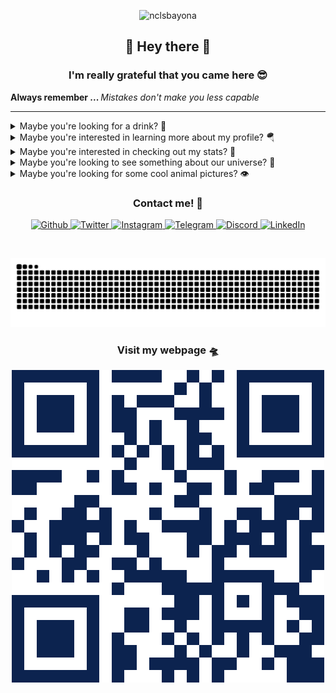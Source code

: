 <p align="center">

  <img src="https://socialify.git.ci/nclsbayona/nclsbayona/image?description=1&descriptionEditable=Come%20check%20my%20profile!&font=Bitter&pattern=Signal&theme=Dark" alt="nclsbayona" width="640" height="320" />

</p>

<h2 align="center">👋 Hey there 👋</h2>

<h3 align="center">I'm really grateful that you came here 😎</h3>

<!--p  align="center">
<img src="logo.png" alt="Logo" width="480">
</p-->



<p align="center">

  <strong align="center">Always remember ... </strong>
  <i>Mistakes don't make you less capable</i>

</p>

----

<details>
<summary>Maybe you're looking for a drink? 🍹</summary>
<br />
<h4 align="center"></h4>
<p align="center">

<img src="" alt="Drink image" />

</p>
 
<h5 align="center"> - </h5>

<h5 align="center">Neccesary ingredients</h5>
<table align="center">
<tr>
<td>

</td>
</tr>
</table>



<p align="center">

</p>

----

</details>

<details>
<summary>Maybe you're interested in learning more about my profile? 🪂</summary>
<br />
<h5 align="center">👀 Visitor count</h5>
<p align="center">

<img src="https://profile-counter.glitch.me/nclsbayona/count.svg"/>

</p>
<p align="center">

<img src="https://img.shields.io/github/followers/nclsbayona?color=003153&logo=github&style=for-the-badge"/>
<img src="https://img.shields.io/github/last-commit/nclsbayona/nclsbayona?color=003153&logo=github&style=for-the-badge&label=Latest%20Profile%20Commit">

</p>
<p align="center">

<img src="https://github-profile-trophy.vercel.app/?username=nclsbayona&theme=dracula&no-frame=false&margin-w=5&margin-h=5&no-bg=true&column=4">

</p>

----

</details>
<details>
<summary>Maybe you're interested in checking out my stats? 🐣</summary>
<br />
<h4 align="center">General GitHub Stats 🌀</h4>

<p align="center">

<!--h5>😃 General Overview</h5-->
<img src="https://github-readme-stats.vercel.app/api?username=nclsbayona&show_icons=true&count_private=true&include_all_commits=true&locale=en&theme=tokyonight" width="260">

<!--h5>Life-Time Stats Overview 😃</h5-->
<img src="https://github-readme-streak-stats.herokuapp.com/?user=nclsbayona&theme=algolia" width="260">

</p>

<br />

<h4 align="center">🤖 Programming Languages Stats</h4>

<p align="center">

<!--h5>Most Used Languages Stats 💾</h5-->
<img src="https://github-readme-stats.vercel.app/api/top-langs/?username=nclsbayona&show_icons=true&locale=en&langs_count=5&theme=tokyonight">

</p>

<br />

<h4 align="center">⌚General Weekly-Stats</h4>
<table align="center">
<tr>
<td>
<table frame="box" rules="cols">
    <thead>
        <tr>
            <th style="padding-left: 1em; padding-right: 1em; text-align: center">Language name</th>
            <th style="padding-left: 1em; padding-right: 1em; text-align: center">Time spent</th>
        </tr>
    </thead>
    <tbody>
        <tr>
            <td style="padding-left: 1em; padding-right: 1em; text-align: center; vertical-align: top">XML</td>
            <td style="padding-left: 1em; padding-right: 1em; text-align: center; vertical-align: top">0 hours and 55 minutes</td>
        </tr>
        <tr>
            <td style="padding-left: 1em; padding-right: 1em; text-align: center; vertical-align: top">Java</td>
            <td style="padding-left: 1em; padding-right: 1em; text-align: center; vertical-align: top">0 hours and 37 minutes</td>
        </tr>
        <tr>
            <td style="padding-left: 1em; padding-right: 1em; text-align: center; vertical-align: top">YAML</td>
            <td style="padding-left: 1em; padding-right: 1em; text-align: center; vertical-align: top">0 hours and 8 minutes</td>
        </tr>
        <tr>
            <td style="padding-left: 1em; padding-right: 1em; text-align: center; vertical-align: top">Other</td>
            <td style="padding-left: 1em; padding-right: 1em; text-align: center; vertical-align: top">0 hours and 6 minutes</td>
        </tr>
        <tr>
            <td style="padding-left: 1em; padding-right: 1em; text-align: center; vertical-align: top">Markdown</td>
            <td style="padding-left: 1em; padding-right: 1em; text-align: center; vertical-align: top">0 hours and 5 minutes</td>
        </tr>
        <tr>
            <td style="padding-left: 1em; padding-right: 1em; text-align: center; vertical-align: top">Java Properties</td>
            <td style="padding-left: 1em; padding-right: 1em; text-align: center; vertical-align: top">0 hours and 0 minutes</td>
        </tr>
        <tr>
            <td style="padding-left: 1em; padding-right: 1em; text-align: center; vertical-align: top">Batchfile</td>
            <td style="padding-left: 1em; padding-right: 1em; text-align: center; vertical-align: top">0 hours and 0 minutes</td>
        </tr>
    </tbody>
</table>
</td>
<td>
<table frame="box" rules="cols">
    <thead>
        <tr>
            <th style="padding-left: 1em; padding-right: 1em; text-align: center">OS name</th>
            <th style="padding-left: 1em; padding-right: 1em; text-align: center">Time spent</th>
        </tr>
    </thead>
    <tbody>
        <tr>
            <td style="padding-left: 1em; padding-right: 1em; text-align: center; vertical-align: top">Windows</td>
            <td style="padding-left: 1em; padding-right: 1em; text-align: center; vertical-align: top">1 hours and 54 minutes</td>
        </tr>
    </tbody>
</table>
</td>
</tr>
</table>

----
</details>

<details>
<summary>Maybe you're looking to see something about our universe? 🔭</summary>

<br />
<h4 align="center">Aurora Borealis - Aurora Borealis by Tobias Bjørkli at Pexels</h4>
<p align="center">

<img src="https://images.pexels.com/photos/1938351/pexels-photo-1938351.jpeg?auto=compress&amp;cs=tinysrgb&amp;w=1260&amp;h=750&amp;dpr=1" alt="Aurora Borealis image" />

</p>
 
<h5 align="center">Picture of a beautiful place on earth</h5>

----

</details>

<details>
<summary>Maybe you're looking for some cool animal pictures? 👁️</summary>

<br />
<table align="center">
<tr>
<td>
<img src="https://images.pexels.com/photos/1661179/pexels-photo-1661179.jpeg?auto=compress&amp;cs=tinysrgb&amp;w=1260&amp;h=750&amp;dpr=1" width="180"/>
</td>
<td>
<img src="https://images.pexels.com/photos/17811/pexels-photo.jpg?auto=compress&amp;cs=tinysrgb&amp;w=1260&amp;h=750&amp;dpr=1" width="180"/>
</td>
<td>
<img src="https://images.pexels.com/photos/2295744/pexels-photo-2295744.jpeg?auto=compress&amp;cs=tinysrgb&amp;w=1260&amp;h=750&amp;dpr=1" width="180"/>
</td>
</tr>
<tr>
<td>
<img src="https://images.pexels.com/photos/1851164/pexels-photo-1851164.jpeg?auto=compress&amp;cs=tinysrgb&amp;w=1260&amp;h=750&amp;dpr=1" width="180"/>
</td>
<td>
<img src="https://images.pexels.com/photos/3608263/pexels-photo-3608263.jpeg?auto=compress&amp;cs=tinysrgb&amp;w=1260&amp;h=750&amp;dpr=1" width="180"/>
</td>
<td>
<img src="https://images.pexels.com/photos/1059823/pexels-photo-1059823.jpeg?auto=compress&amp;cs=tinysrgb&amp;w=1260&amp;h=750&amp;dpr=1" width="180"/>
</td>
</tr>
<tr>
<td>
<img src="https://images.pexels.com/photos/106686/pexels-photo-106686.jpeg?auto=compress&amp;cs=tinysrgb&amp;w=1260&amp;h=750&amp;dpr=1" width="180"/>
</td>
<td>
<img src="https://images.pexels.com/photos/4666751/pexels-photo-4666751.jpeg?auto=compress&amp;cs=tinysrgb&amp;w=1260&amp;h=750&amp;dpr=1" width="180"/>
</td>
<td>
<img src="https://images.pexels.com/photos/3396657/pexels-photo-3396657.jpeg?auto=compress&amp;cs=tinysrgb&amp;w=1260&amp;h=750&amp;dpr=1" width="180"/>
</td>
</tr>
<tr>
<td>
<img src="https://images.pexels.com/photos/568022/pexels-photo-568022.jpeg?auto=compress&amp;cs=tinysrgb&amp;w=1260&amp;h=750&amp;dpr=1" width="180"/>
</td>
<td>
<img src="https://images.pexels.com/photos/674318/pexels-photo-674318.jpeg?auto=compress&amp;cs=tinysrgb&amp;w=1260&amp;h=750&amp;dpr=1" width="180"/>
</td>
<td>
<img src="https://images.pexels.com/photos/927497/pexels-photo-927497.jpeg?auto=compress&amp;cs=tinysrgb&amp;w=1260&amp;h=750&amp;dpr=1" width="180"/>
</td>
</tr>
<tr>
<td>
<img src="https://images.pexels.com/photos/3493730/pexels-photo-3493730.jpeg?auto=compress&amp;cs=tinysrgb&amp;w=1260&amp;h=750&amp;dpr=1" width="180"/>
</td>
<td>
<img src="https://images.pexels.com/photos/567540/pexels-photo-567540.jpeg?auto=compress&amp;cs=tinysrgb&amp;w=1260&amp;h=750&amp;dpr=1" width="180"/>
</td>
<td>
<img src="https://images.pexels.com/photos/41315/africa-african-animal-cat-41315.jpeg?auto=compress&amp;cs=tinysrgb&amp;w=1260&amp;h=750&amp;dpr=1" width="180"/>
</td>
</tr>
<tr>
<td>
<img src="https://images.pexels.com/photos/982230/pexels-photo-982230.jpeg?auto=compress&amp;cs=tinysrgb&amp;w=1260&amp;h=750&amp;dpr=1" width="180"/>
</td>
<td>
<img src="https://images.pexels.com/photos/4666747/pexels-photo-4666747.jpeg?auto=compress&amp;cs=tinysrgb&amp;w=1260&amp;h=750&amp;dpr=1" width="180"/>
</td>
<td>
<img src="https://images.pexels.com/photos/2313396/pexels-photo-2313396.jpeg?auto=compress&amp;cs=tinysrgb&amp;w=1260&amp;h=750&amp;dpr=1" width="180"/>
</td>
</tr>
</table>

----

</details>

<h3 align="center">Contact me! 📇</h3>

<p align="center">
<a href="https://github.com/nclsbayona" target="_blank">
 <img alt="Github" src="https://img.shields.io/badge/GitHub-%2312180E.svg?&style=for-the-badge&logo=Github&logoColor=white">
</a>
<a href="https://twitter.com/nclsbayona" target="_blank">
 <img alt="Twitter" src="https://img.shields.io/badge/twitter-%231DA1F2.svg?&style=for-the-badge&logo=twitter&logoColor=white">
</a>
<a href="https://instagram.com/nclsbayona" target="_blank">
 <img alt="Instagram" src="https://img.shields.io/badge/-INSTAGRAM-critical?&style=for-the-badge&logo=instagram&logoColor=white">
</a>
<a href="https://t.me/nclsbayona" target="_blank">
 <img alt="Telegram" src="https://img.shields.io/badge/-TELEGRAM-blue?&style=for-the-badge&logo=telegram&logoColor=white">
</a>
<a href="https://www.discord.com/channels/@nclsbayona#6681" target="_blank">
 <img alt="Discord" src="https://img.shields.io/badge/-DISCORD-darkblue?&style=for-the-badge&logo=discord&logoColor=white">
</a>
<a href="https://www.linkedin.com/in/nclsbayona" target="_blank">
 <img alt="LinkedIn" src="https://img.shields.io/badge/-LINKEDIN-lightblue?&style=for-the-badge&logo=linkedin&logoColor=white">
</a>

</p>

<br />


<p align="center">

<img src="https://raw.githubusercontent.com/nclsbayona/Daily.dev-devcard-books/output/github-contribution-grid-snake-sissa.svg">

</p>

<h3 align="center">Visit my webpage 🛸</h3>

<p align="center">

<a href="https://nclsbayona.github.io" target="_blank">
 <img src="QR.png">
</a>

</p>
